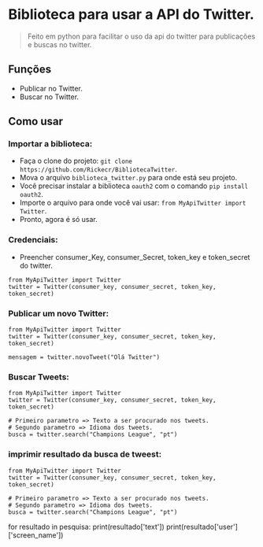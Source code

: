 # Biblioteca para usar a API do Twitter.
> Feito em python para facilitar o uso da api do twitter para publicações e buscas no twitter.

## Funções

* Publicar no Twitter.
* Buscar no Twitter.

## Como usar

### Importar a biblioteca:

* Faça o clone do projeto: `git clone https://github.com/Rickecr/BibliotecaTwitter`.
* Mova o arquivo `biblioteca_twitter.py` para onde está seu projeto.
* Você precisar instalar a biblioteca `oauth2` com o comando `pip install oauth2`. 
* Importe o arquivo para onde você vai usar: `from MyApiTwitter import Twitter`.
* Pronto, agora é só usar.

### Credenciais:

* Preencher consumer_Key, consumer_Secret, token_key e token_secret do twitter.
~~~~ 
from MyApiTwitter import Twitter
twitter = Twitter(consumer_key, consumer_secret, token_key, token_secret)

~~~~

### Publicar um novo Twitter:

~~~~
from MyApiTwitter import Twitter
twitter = Twitter(consumer_key, consumer_secret, token_key, token_secret)

mensagem = twitter.novoTweet("Olá Twitter")

~~~~

### Buscar Tweets:

~~~~
from MyApiTwitter import Twitter
twitter = Twitter(consumer_key, consumer_secret, token_key, token_secret)

# Primeiro parametro => Texto a ser procurado nos tweets.
# Segundo parametro => Idioma dos tweets.
busca = twitter.search("Champions League", "pt")

~~~~

### imprimir resultado da busca de tweest:

~~~~
from MyApiTwitter import Twitter
twitter = Twitter(consumer_key, consumer_secret, token_key, token_secret)

# Primeiro parametro => Texto a ser procurado nos tweets.
# Segundo parametro => Idioma dos tweets.
busca = twitter.search("Champions League", "pt")

~~~~
for resultado in pesquisa:
    print(resultado['text'])
    print(resultado['user']['screen_name'])
~~~~
